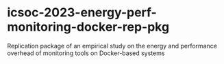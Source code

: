 # icsoc-2023-energy-perf-monitoring-docker-rep-pkg
Replication package of an empirical study on the energy and performance overhead of monitoring tools on Docker-based systems 
